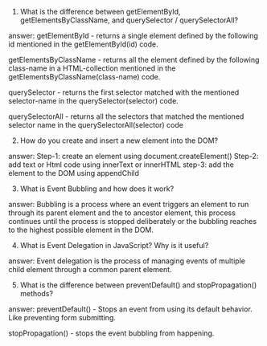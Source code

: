 1.	What is the difference between getElementById, getElementsByClassName, and querySelector / querySelectorAll?

answer:
getElementById - returns a single element defined by the following id mentioned in the getElementById(id) code.

getElementsByClassName - returns all the element defined by the following class-name in a HTML-collection mentioned in the getElementsByClassName(class-name) code.

querySelector - returns the first selector matched with the mentioned selector-name in the querySelector(selector) code.

querySelectorAll - returns all the selectors that matched the mentioned selector name in the querySelectorAll(selector) code 

2.	How do you create and insert a new element into the DOM?

answer:
 Step-1: create an element using document.createElement()
 Step-2: add text or Html code using innerText or innerHTML
 step-3: add the element to the DOM using appendChild

3.	What is Event Bubbling and how does it work?

answer: 
Bubbling is a process where an event triggers an element to run through its parent element and the to ancestor element, this process continues until the process is stopped deliberately or the bubbling reaches to the highest possible element in the DOM.


4.	What is Event Delegation in JavaScript? Why is it useful?

answer:
Event delegation is the process of managing events of multiple child element through a common parent element.


5.	What is the difference between preventDefault() and stopPropagation() methods?

answer:
preventDefault() - Stops an event from using its default behavior. Like preventing form submitting.

stopPropagation() - stops the event bubbling from happening.